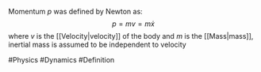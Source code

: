 Momentum $p$ was defined by Newton as:
$$
p=mv=m\dot{x}
$$
where $v$ is the [[Velocity|velocity]] of the body and $m$ is the [[Mass|mass]], inertial mass is assumed to be independent to velocity

#Physics #Dynamics #Definition